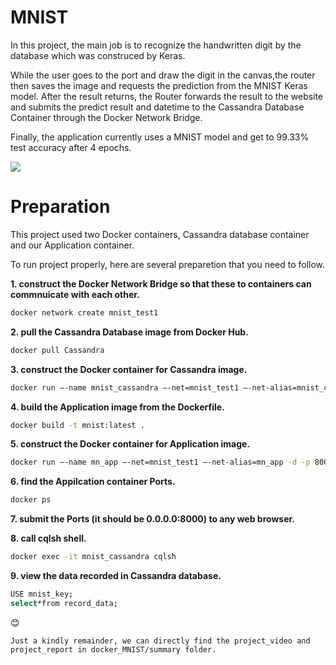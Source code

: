 # MNIST
In this project, the main job is to recognize the handwritten digit by the database which was construced by Keras. 

While the user goes to the port and draw the digit in the canvas,the router then saves the image and requests the prediction from the MNIST Keras model. After the result returns, the Router forwards the result to the website and submits the predict result and datetime to the Cassandra Database Container through the Docker Network Bridge.

Finally, the application currently uses a MNIST model and get to 99.33% test accuracy after 4 epochs.

![](https://github.com/tailang0518/Docker-Cassandra-MNIST/blob/master/docker_MNIST/summary/demo.gif)

# Preparation

This project used two Docker containers, Cassandra database container and our Application container. 

To run project properly, here are several preparetion that you need to follow. 

__1. construct the Docker Network Bridge so that these to containers can commnuicate with each other.__

```Bash
docker network create mnist_test1
```


__2. pull the Cassandra Database image from Docker Hub.__

```Bash 
docker pull Cassandra
```

__3. construct the Docker container for Cassandra image.__

```Bash 
docker run —-name mnist_cassandra —-net=mnist_test1 —-net-alias=mnist_cassandra -p 9042:9042 -d cassandra:latest 
```
  
__4. build the Application image from the Dockerfile.__

```Bash
docker build -t mnist:latest .
```

__5. construct the Docker container for Application image.__

```Bash
docker run —-name mn_app —-net=mnist_test1 —-net-alias=mn_app -d -p 8000:5000 mnist:latest 
```
__6. find the Appilcation container Ports.__

```Bash
docker ps 
```

__7. submit the Ports (it should be 0.0.0.0:8000) to any web browser.__

__8. call cqlsh shell.__ 

```Bash
docker exec -it mnist_cassandra cqlsh 
```

__9. view the data recorded in Cassandra database.__ 

```Bash
USE mnist_key;
select*from record_data;
```

:blush:

`Just a kindly remainder, we can directly find the project_video and project_report in docker_MNIST/summary folder. `



